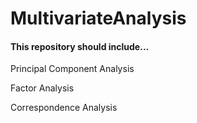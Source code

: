 # MultivariateAnalysis

#### This repository should include...

Principal Component Analysis

Factor Analysis

Correspondence Analysis
